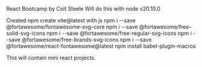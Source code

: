 React Bootcamp by Colt Steele
Will do this with node v20.10.0

Created npm create vite@latest with js
npm i --save @fortawesome/fontawesome-svg-core
npm i --save @fortawesome/free-solid-svg-icons
npm i --save @fortawesome/free-regular-svg-icons
npm i --save @fortawesome/free-brands-svg-icons
npm i --save @fortawesome/react-fontawesome@latest
npm install babel-plugin-macros

This will contain mini react projects.